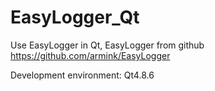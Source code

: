 # EasyLogger_Qt
Use EasyLogger in Qt, EasyLogger from github https://github.com/armink/EasyLogger

Development environment: Qt4.8.6


